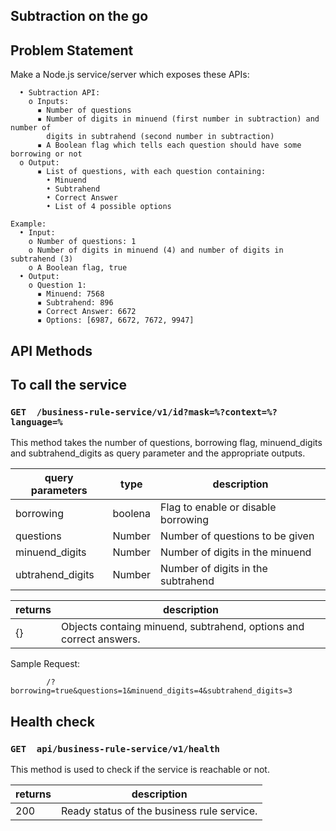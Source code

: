 ## Subtraction on the go

## Problem Statement

Make a Node.js service/server which exposes these APIs:

```
  • Subtraction API:
    o Inputs:
      ▪ Number of questions
      ▪ Number of digits in minuend (first number in subtraction) and number of
        digits in subtrahend (second number in subtraction)
      ▪ A Boolean flag which tells each question should have some borrowing or not
  o Output:
      ▪ List of questions, with each question containing:
        • Minuend
        • Subtrahend
        • Correct Answer
        • List of 4 possible options

Example:
  • Input:
    o Number of questions: 1
    o Number of digits in minuend (4) and number of digits in subtrahend (3)
    o A Boolean flag, true
  • Output:
    o Question 1:
      ▪ Minuend: 7568
      ▪ Subtrahend: 896
      ▪ Correct Answer: 6672
      ▪ Options: [6987, 6672, 7672, 9947]

```


## API Methods

## To call the service

### `GET  /business-rule-service/v1/id?mask=%?context=%?language=%`

This method takes the number of questions, borrowing flag, minuend_digits and subtrahend_digits as query parameter and the appropriate outputs.

**query parameters**|**type**|**description**
-----|-----|-----
borrowing|boolena|Flag to enable or disable borrowing
questions|Number|Number of questions to be given
minuend_digits|Number|Number of digits in the minuend
ubtrahend_digits|Number|Number of digits in the subtrahend

**returns**|**description**
-----|-----
{}|Objects containg minuend, subtrahend, options and correct answers.

Sample Request:
```
        /?borrowing=true&questions=1&minuend_digits=4&subtrahend_digits=3

```

## Health check

### `GET  api/business-rule-service/v1/health`

This method is used to check if the service is reachable or not.

**returns**|**description**
-----|-----
200|Ready status of the business rule service.
